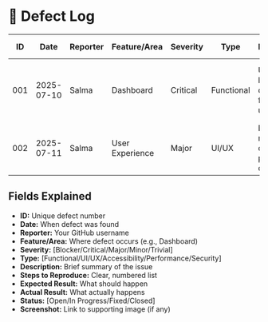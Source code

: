 # 🐞 Defect Log 
| ID  | Date       | Reporter   | Feature/Area      | Severity   | Type        | Description                              | Steps to Reproduce                         | Expected Result         | Actual Result           | Status   | Screenshot |
|-----|------------|------------|-------------------|------------|-------------|------------------------------------------|---------------------------------------------|------------------------|------------------------|----------|------------|
| 001 | 2025-07-10 | Salma      | Dashboard         | Critical   | Functional  | Unable to load dashboard for new users   | 1. Register as new user<br>2. Log in<br>3. Access dashboard | Dashboard loads successfully | Error 500 displayed        | Open     | ![img1](screenshots/001.png) |
| 002 | 2025-07-11 | Salma      | User Experience   | Major      | UI/UX       | Navigation menu overlaps page content    | 1. Resize browser to 1024x768<br>2. Open dashboard | Navigation menu adjusts responsively | Menu overlaps content      | In Progress | ![img2](screenshots/002.png) |

## Fields Explained
- **ID:** Unique defect number
- **Date:** When defect was found
- **Reporter:** Your GitHub username
- **Feature/Area:** Where defect occurs (e.g., Dashboard)
- **Severity:** [Blocker/Critical/Major/Minor/Trivial]
- **Type:** [Functional/UI/UX/Accessibility/Performance/Security]
- **Description:** Brief summary of the issue
- **Steps to Reproduce:** Clear, numbered list
- **Expected Result:** What should happen
- **Actual Result:** What actually happens
- **Status:** [Open/In Progress/Fixed/Closed]
- **Screenshot:** Link to supporting image (if any)
